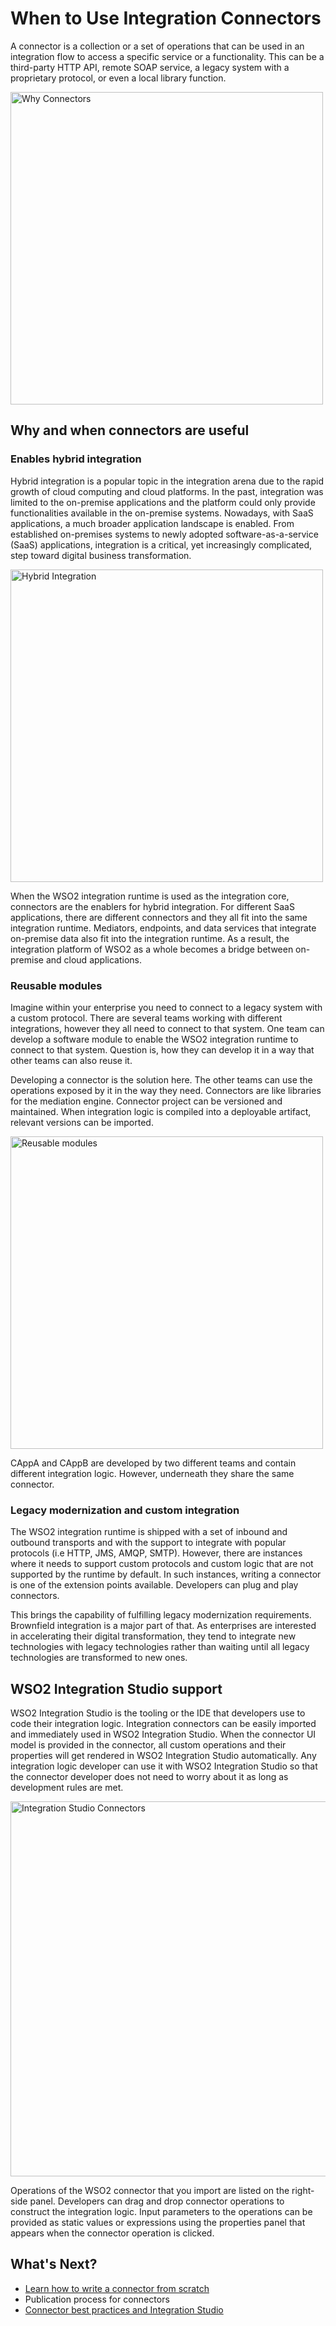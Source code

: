 # When to Use Integration Connectors

A connector is a collection or a set of operations that can be used in an integration flow to access a specific service or a functionality. This can be a third-party HTTP API, remote SOAP service, a legacy system with a proprietary protocol, or even a local library function.

<img src="{{base_path}}/assets/img/integrate/connectors/why-connectors.png" title="Why Connectors" width="500" alt="Why Connectors"/>

## Why and when connectors are useful

### Enables hybrid integration

Hybrid integration is a popular topic in the integration arena due to the rapid growth of cloud computing and cloud platforms. In the past, integration was limited to the on-premise applications and the platform could only provide functionalities available in the on-premise systems. Nowadays, with SaaS applications, a much broader application landscape is enabled. From established on-premises systems to newly adopted software-as-a-service (SaaS) applications, integration is a critical, yet increasingly complicated, step toward digital business transformation. 

<img src="{{base_path}}/assets/img/integrate/connectors/why-connectors2.png" title="Hybrid Integration" width="500" alt="Hybrid Integration"/>

When the WSO2 integration runtime is used as the integration core, connectors are the enablers for hybrid integration. For different SaaS applications, there are different connectors and they all fit into the same integration runtime. Mediators, endpoints, and data services that integrate on-premise data also fit into the integration runtime. As a result, the integration platform of WSO2 as a whole becomes a bridge between on-premise and cloud applications. 

### Reusable modules 

Imagine within your enterprise you need to connect to a legacy system with a custom protocol. There are several teams working with different integrations, however they all need to connect to that system. One team can develop a software module to enable the WSO2 integration runtime to connect to that system. Question is, how they can develop it in a way that other teams can also reuse it. 

Developing a connector is the solution here. The other teams can use the operations exposed by it in the way they need. Connectors are like libraries for the mediation engine. Connector project can be versioned and maintained. When integration logic is compiled into a deployable artifact, relevant versions can be imported. 

<img src="{{base_path}}/assets/img/integrate/connectors/why-connectors3.png" title="Reusable modules" width="500" alt="Reusable modules"/>

CAppA and CAppB are developed by two different teams and contain different integration logic. However, underneath they share the same connector. 

### Legacy modernization and custom integration 

The WSO2 integration runtime is shipped with a set of inbound and outbound transports and with the support to integrate with popular protocols (i.e HTTP, JMS, AMQP, SMTP). However, there are instances where it needs to support custom protocols and custom logic that are not supported by the runtime by default. In such instances, writing a connector is one of the extension points available. Developers can plug and play connectors.

This brings the capability of fulfilling legacy modernization requirements. Brownfield integration is a major part of that. As enterprises are interested in accelerating their digital transformation, they tend to integrate new technologies with legacy technologies rather than waiting until all legacy technologies are transformed to new ones. 

## WSO2 Integration Studio support 

WSO2 Integration Studio is the tooling or the IDE that developers use to code their integration logic. Integration connectors can be easily imported and immediately used in WSO2 Integration Studio. When the connector UI model is provided in the connector, all custom operations and their properties will get rendered in WSO2 Integration Studio automatically. Any integration logic developer can use it with WSO2 Integration Studio so that the connector developer does not need to worry about it as long as development rules are met. 

<img src="{{base_path}}/assets/img/integrate/connectors/why-connectors4.png" title="Integration Studio Connectors" width="600" alt="Integration Studio Connectors"/>

Operations of the WSO2 connector that you import are listed on the right-side panel. Developers can drag and drop connector operations to construct the integration logic. Input parameters to the operations can be provided as static values or expressions using the properties panel that appears when the connector operation is clicked. 

## What's Next?

* [Learn how to write a connector from scratch]({{base_path}}/reference/connectors/develop-connectors/) 
* Publication process for connectors 
* [Connector best practices and Integration Studio]({{base_path}}/reference/connectors/connector-usage/) 